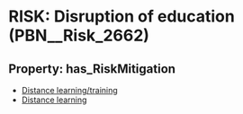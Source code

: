 # RISK: __Disruption of education__ (PBN__Risk_2662)

## Property: has_RiskMitigation

* [Distance learning/training](PBN__Mitigation_615)
* [Distance learning](PBN__Mitigation_1818)

